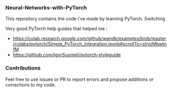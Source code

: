 ### Neural-Networks-with-PyTorch

This repository contains the code i've made by learning PyTorch. 
Switching 

Very good PyTorch help guides that helped me :

* https://colab.research.google.com/github/wandb/examples/blob/master/colabs/pytorch/Simple_PyTorch_Integration.ipynb#scrollTo=sInizMbwtnfM
* https://github.com/IgorSusmelj/pytorch-styleguide

### Contributions

Feel free to use issues or PR to report errors and propose additions or corrections to my code. 
